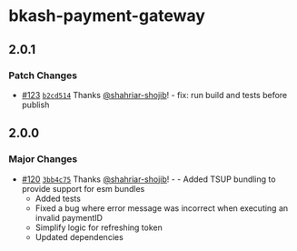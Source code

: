 # bkash-payment-gateway

## 2.0.1

### Patch Changes

- [#123](https://github.com/shahriar-shojib/bkash-payment-gateway/pull/123) [`b2cd514`](https://github.com/shahriar-shojib/bkash-payment-gateway/commit/b2cd514d40662df86c67961baacf54dc7567f3be) Thanks [@shahriar-shojib](https://github.com/shahriar-shojib)! - fix: run build and tests before publish

## 2.0.0

### Major Changes

- [#120](https://github.com/shahriar-shojib/bkash-payment-gateway/pull/120) [`3bb4c75`](https://github.com/shahriar-shojib/bkash-payment-gateway/commit/3bb4c75ed66b9f063339844c1a99adfaf4f8363e) Thanks [@shahriar-shojib](https://github.com/shahriar-shojib)! - - Added TSUP bundling to provide support for esm bundles
  - Added tests
  - Fixed a bug where error message was incorrect when executing an invalid paymentID
  - Simplify logic for refreshing token
  - Updated dependencies
